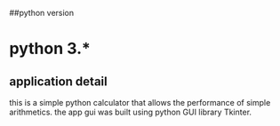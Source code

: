 ##python version
# python 3.*

## application detail

this is a simple python calculator that allows the performance of simple 
arithmetics. 
the app gui was built using python GUI library Tkinter.